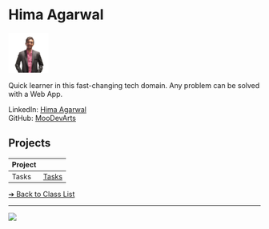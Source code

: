 # Hima Agarwal

<img style="object-fit: cover;" src="../images/moodevarts.png" alt="hima's image" width="80" height="80">

Quick learner in this fast-changing tech domain.
Any problem can be solved with a Web App.

LinkedIn: [Hima Agarwal](https://www.linkedin.com/in/himanshu-agarwal-470084267/)  
GitHub: [MooDevArts](https://github.com/MooDevArts)

## Projects

| Project      |                                                |
| ------------ | ---------------------------------------------- |
| Tasks    | [Tasks ](https://tasks.brickmmo.com/)          |

[&#10132; Back to Class List](/)

---

<a href="https://brickmmo.com">
<img src="https://brickmmo.com/images/brickmmo-logo-horizontal.jpg" width="100">
</a>
